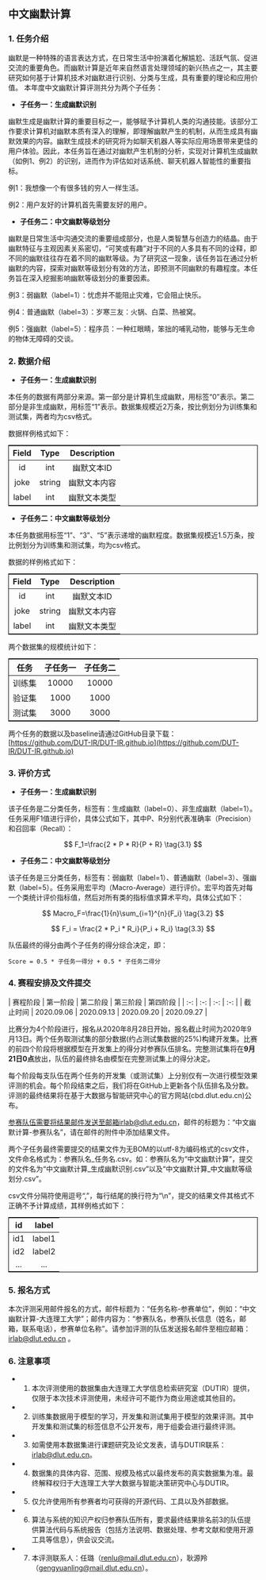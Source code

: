 <head>
    <script src="https://cdn.mathjax.org/mathjax/latest/MathJax.js?config=TeX-AMS-MML_HTMLorMML" type="text/javascript"></script>
    <script type="text/x-mathjax-config">
        MathJax.Hub.Config({
            tex2jax: {
            skipTags: ['script', 'noscript', 'style', 'textarea', 'pre'],
            inlineMath: [['$','$']]
            }
        });
    </script>
    <style>
		table {
		margin: auto;
		border: 1px solid black
		}
	</style>
</head>

## 中文幽默计算

### 1. 任务介绍

幽默是一种特殊的语言表达方式，在日常生活中扮演着化解尴尬、活跃气氛、促进交流的重要角色。而幽默计算是近年来自然语言处理领域的新兴热点之一，其主要研究如何基于计算机技术对幽默进行识别、分类与生成，具有重要的理论和应用价值。
本年度中文幽默计算评测共分为两个子任务：

* **子任务一：生成幽默识别**

幽默生成是幽默计算的重要目标之一，能够赋予计算机人类的沟通技能。该部分工作要求计算机对幽默本质有深入的理解，即理解幽默产生的机制，从而生成具有幽默效果的内容。幽默生成技术的研究将为如聊天机器人等实际应用场景带来更佳的用户体验。因此，本任务旨在通过对幽默产生机制的分析，实现对计算机生成幽默（如例1、例2）的识别，进而作为评估如对话系统、聊天机器人智能性的重要指标。

例1：我想像一个有很多钱的穷人一样生活。

例2：用户友好的计算机首先需要友好的用户。

* **子任务二：中文幽默等级划分**

幽默是日常生活中沟通交流的重要组成部分，也是人类智慧与创造力的结晶。由于幽默特征与主观因素关系密切，“可笑或有趣”对于不同的人多具有不同的诠释，即不同的幽默往往存在着不同的幽默等级。为了研究这一现象，该任务旨在通过分析幽默的内容，探索对幽默等级划分有效的方法，即预测不同幽默的有趣程度。本任务旨在深入挖掘影响幽默等级划分的重要因素。

例3：弱幽默（label=1）：忧虑并不能阻止灾难，它会阻止快乐。

例4：普通幽默（label=3）：岁寒三友：火锅、白菜、热被窝。

例5：强幽默（label=5）：程序员：一种红眼睛，笨拙的哺乳动物，能够与无生命的物体无障碍的交谈。

### 2. 数据介绍

* **子任务一：生成幽默识别**

本任务的数据有两部分来源。第一部分是计算机生成幽默，用标签“0”表示。第二部分是非生成幽默，用标签“1”表示。数据集规模近2万条，按比例划分为训练集和测试集，两者均为csv格式。

数据样例格式如下：

| Field | Type | Description |
| :-: | :-: | :-: |
| id | int | 幽默文本ID |
| joke | string | 幽默文本内容 |
| label | int | 幽默文本类型 |

* **子任务二：中文幽默等级划分**

本任务数据用标签“1”、“3”、“5”表示递增的幽默程度。数据集规模近1.5万条，按比例划分为训练集和测试集，均为csv格式。

数据的样例格式如下：

| Field | Type   | Description  |
| :-: | :-: | :-: |
| id    | int    | 幽默文本ID   |
| joke  | string | 幽默文本内容 |
| label | int    | 幽默文本类型 |

两个数据集的规模统计如下：

| 任务 | 子任务一   | 子任务二  |
| :-: | :-: | :-: |
| 训练集    | 10000    | 10000   |
| 验证集  | 1000 | 1000 |
| 测试集 | 3000    | 3000 |

两个任务的数据以及baseline请通过GitHub目录下载：[https://github.com/DUT-IR/DUT-IR.github.io](https://github.com/DUT-IR/DUT-IR.github.io)

### 3. 评价方式

* **子任务一：生成幽默识别**

该子任务是二分类任务，标签有：生成幽默（label=0）、非生成幽默（label=1）。任务采用F1值进行评价，具体公式如下，其中P、R分别代表准确率（Precision）和召回率（Recall）：

$$ F_1=\frac{2 * P * R}{P + R} \tag{3.1} $$

* **子任务二：中文幽默等级划分**

该子任务是三分类任务，标签有：弱幽默（label=1）、普通幽默（label=3）、强幽默（label=5）。任务采用宏平均（Macro-Average）进行评价。宏平均首先对每一个类统计评价指标值，然后对所有类的指标值求算术平均，具体公式如下：

$$ Macro_F=\frac{1}{n}\sum_{i=1}^{n}{F_i} \tag{3.2} $$

$$ F_i = \frac{2 * P_i * R_i}{P_i + R_i} \tag{3.3} $$

队伍最终的得分由两个子任务的得分综合决定，即：

`Score = 0.5 * 子任务一得分 + 0.5 * 子任务二得分`

### 4. 赛程安排及文件提交

| 赛程阶段 | 第一阶段  | 第二阶段  | 第三阶段 | 第四阶段 |
| :-: | :-: | :-: | :-: |
| 截止时间    | 2020.09.06 | 2020.09.13 | 2020.09.20 | 2020.09.27 |

比赛分为4个阶段进行，报名从2020年8月28日开始，报名截止时间为2020年9月13日。两个任务取测试集的部分数据(约占测试集数据的25%)构建开发集。比赛的前四个阶段将根据模型在开发集上的得分对参赛队伍排名。完整测试集将在**9月21日0点**放出，队伍的最终排名由模型在完整测试集上的得分决定。

每个阶段每支队伍在两个任务的开发集（或测试集）上分别仅有一次进行模型效果评测的机会。每个阶段结束之后，我们将在GitHub上更新各个队伍排名及分数。评测的最终结果将在基于大数据与智能研究中心的官方网站(cbd.dlut.edu.cn)公布。

参赛队伍需要将结果邮件发送至邮箱irlab@dlut.edu.cn，邮件的标题为：“中文幽默计算-参赛队名”，请在邮件的附件中添加结果文件。

两个子任务最终需要提交的结果文件为无BOM的以utf-8为编码格式的csv文件，文件命名格式为：参赛队名_任务名.csv。如：参赛队名为“中文幽默计算”，提交的文件名为“中文幽默计算_生成幽默识别.csv”以及“中文幽默计算_中文幽默等级划分.csv”。

csv文件分隔符使用逗号“,”，每行结尾的换行符为“\n”，提交的结果文件其格式不正确不予计算成绩，其样例格式如下：

| id | label |
| :----------: | :----------: |
| id1    | label1 |
| id2  | label2 |
| ... | ... |

### 5. 报名方式

本次评测采用邮件报名的方式，邮件标题为：“任务名称-参赛单位”，例如：“中文幽默计算-大连理工大学”；邮件内容为：“参赛队名，参赛队长信息（姓名，邮箱，联系电话），参赛单位名称”。请参加评测的队伍发送报名邮件至相应邮箱：irlab@dlut.edu.cn 。

### 6. 注意事项

* 1. 本次评测使用的数据集由大连理工大学信息检索研究室（DUTIR）提供，仅限于本次技术评测使用，未经许可不能作为商业用途或其他目的。

* 2. 训练集数据用于模型的学习，开发集和测试集用于模型的效果评测。其中开发集和测试集的标签信息不公开发布，用于组委会进行最终评测。

* 3. 如需使用本数据集进行课题研究及论文发表，请与DUTIR联系：irlab@dlut.edu.cn。

* 4. 数据集的具体内容、范围、规模及格式以最终发布的真实数据集为准。最终解释权归于大连理工大学大数据与智能决策研究中心与DUTIR。

* 5. 仅允许使用所有参赛者均可获得的开源代码、工具以及外部数据。

* 6. 算法与系统的知识产权归参赛队伍所有，要求最终结果排名前3的队伍提供算法代码与系统报告（包括方法说明、数据处理、参考文献和使用开源工具等信息），供会议交流。

* 7. 本评测联系人：任璐（<renlu@mail.dlut.edu.cn>），耿源羚（<gengyuanling@mail.dlut.edu.cn>）。